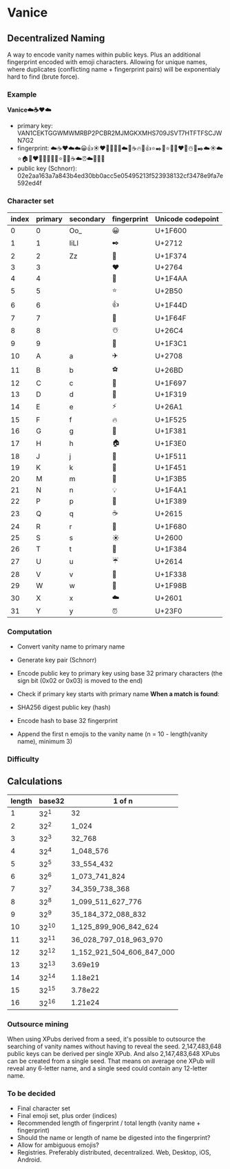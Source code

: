 # Vanice

## Decentralized Naming

A way to encode vanity names within public keys. Plus an additional fingerprint encoded with emoji characters. Allowing for unique names, where duplicates (conflicting name + fingerprint pairs) will be exponentialy hard to find (brute force).

### Example
**Vanice☁️☕️❤️☁️**
- primary key: VAN1CEKTGGWMWMRBP2PCBR2MJMGKXMHS709JSVT7HTFTFSCJWN7G2
- fingerprint: ☁️☕️❤️☁️☁️😀👍☀️❤️🙏💡👑🔥☁️🍴☕️🔥🎄👍⭐✒️🙏⭐💪🏁❤️🎁☃️🍴✒️☁️☀️☁️⭐🏠🙏❤️🙏👑😀🔑🌙⭐🔑🔥☕️☁️⏰☁️🌙🎁🎁
- public key (Schnorr): 02e2aa163a7a843b4ed30bb0acc5e05495213f523938132cf3478e9fa7e592ed4f

### Character set
| index | primary | secondary | fingerprint | Unicode codepoint |
| ----- | ------- | --------- | ----------- | ----------------- |
| 0 | 0 | Oo_ | 😀 | U+1F600
| 1 | 1 | IiLl | ✒️ | U+2712
| 2 | 2 | Zz | 🍴 | U+1F374
| 3 | 3 | | ❤️ | U+2764
| 4 | 4 | | 💪 | U+1F4AA
| 5 | 5 | | ⭐ | U+2B50
| 6 | 6 | | 👍 | U+1F44D
| 7 | 7 | | 🙏 | U+1F64F
| 8 | 8 | | ☃️ | U+26C4	
| 9 | 9 | | 🏁 | U+1F3C1
| 10 | A | a | ✈️ | U+2708
| 11 | B | b | ⚽ | U+26BD
| 12 | C | c | 🚗 | U+1F697
| 13 | D | d | 🌙 | U+1F319
| 14 | E | e | ⚡️ | U+26A1	
| 15 | F | f | 🔥 | U+1F525
| 16 | G | g | 🎁 | U+1F381	
| 17 | H | h | 🏠 | U+1F3E0
| 18 | J | j | 🔑 | U+1F511
| 19 | K | k | 👑 | U+1F451
| 20 | M | m | 🎵 | U+1F3B5
| 21 | N | n | 💡 | U+1F4A1	
| 22 | P | p | 🎉 | U+1F389
| 23 | Q | q | ☕️ | U+2615
| 24 | R | r | 🚀 | U+1F680
| 25 | S | s | ☀️ | U+2600
| 26 | T | t | 🎄 | U+1F384
| 27 | U | u | ☔️ | U+2614
| 28 | V | v | 🌸 | U+1F338
| 29 | W | w | 🦋 | U+1F98B
| 30 | X | x | ☁️ | U+2601
| 31 | Y | y | ⏰ | U+23F0	

### Computation
- Convert vanity name to primary name
- Generate key pair (Schnorr)
- Encode public key to primary key using base 32 primary characters (the sign bit (0x02 or 0x03) is moved to the end)
- Check if primary key starts with primary name
**When a match is found**:  

- SHA256 digest public key (hash)
- Encode hash to base 32 fingerprint 
- Append the first n emojis to the vanity name (n = 10 - length(vanity name), minimum 3)

### Difficulty

Calculations
------------
| length | base32 | 1 of n |
| ------ | ------ | ------ |
| 1      | 32<sup>1</sup> | 32
| 2      | 32<sup>2</sup> | 1_024
| 3      | 32<sup>3</sup> | 32_768
| 4      | 32<sup>4</sup> | 1_048_576
| 5      | 32<sup>5</sup> | 33_554_432
| 6      | 32<sup>6</sup> | 1_073_741_824
| 7      | 32<sup>7</sup> | 34_359_738_368
| 8      | 32<sup>8</sup> | 1_099_511_627_776
| 9      | 32<sup>9</sup> | 35_184_372_088_832
| 10     | 32<sup>10</sup> | 1_125_899_906_842_624
| 11     | 32<sup>11</sup> | 36_028_797_018_963_970
| 12     | 32<sup>12</sup> | 1_152_921_504_606_847_000
| 13     | 32<sup>13</sup> | 3.69e19
| 14     | 32<sup>14</sup> | 1.18e21
| 15     | 32<sup>15</sup> | 3.78e22
| 16     | 32<sup>16</sup> | 1.21e24

### Outsource mining

When using XPubs derived from a seed, it's possible to outsource the searching of vanity names without having to reveal the seed. 2,147,483,648 public keys can be derived per single XPub. And also 2,147,483,648 XPubs can be created from a single seed. That means on average one XPub will reveal any 6-letter name, and a single seed could contain any 12-letter name.

### To be decided
- Final character set
- Final emoji set, plus order (indices)
- Recommended length of fingerprint / total length (vanity name + fingerprint)
- Should the name or length of name be digested into the fingerprint?
- Allow for ambiguous emojis?
- Registries. Preferably distributed, decentralized. Web, Desktop, iOS, Android.
